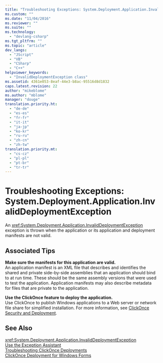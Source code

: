 ```yaml
---
title: "Troubleshooting Exceptions: System.Deployment.Application.InvalidDeploymentException | Microsoft Docs"
ms.custom: ""
ms.date: "11/04/2016"
ms.reviewer: ""
ms.suite: ""
ms.technology: 
  - "devlang-csharp"
ms.tgt_pltfrm: ""
ms.topic: "article"
dev_langs: 
  - "JScript"
  - "VB"
  - "CSharp"
  - "C++"
helpviewer_keywords: 
  - "InvalidDeploymentException class"
ms.assetid: 4361e053-8eaf-44e3-b8ac-95516d8d1832
caps.latest.revision: 22
author: "mikeblome"
ms.author: "mblome"
manager: "douge"
translation.priority.ht: 
  - "de-de"
  - "es-es"
  - "fr-fr"
  - "it-it"
  - "ja-jp"
  - "ko-kr"
  - "ru-ru"
  - "zh-cn"
  - "zh-tw"
translation.priority.mt: 
  - "cs-cz"
  - "pl-pl"
  - "pt-br"
  - "tr-tr"
---
```

# Troubleshooting Exceptions: System.Deployment.Application.InvalidDeploymentException
An <xref:System.Deployment.Application.InvalidDeploymentException> exception is thrown when the application or its application and deployment manifests are not valid.  
  
## Associated Tips  
 **Make sure the manifests for this application are valid.**  
 An application manifest is an XML file that describes and identifies the shared and private side-by-side assemblies that an application should bind to at run time. These should be the same assembly versions that were used to test the application. Application manifests may also describe metadata for files that are private to the application.  
  
 **Use the ClickOnce feature to deploy the application.**  
 Use ClickOnce to publish Windows applications to a Web server or network file share for simplified installation. For more information, see [ClickOnce Security and Deployment](../deployment/clickonce-security-and-deployment.md).  
  
## See Also  
 <xref:System.Deployment.Application.InvalidDeploymentException>   
 [Use the Exception Assistant](../Topic/How%20to:%20Use%20the%20Exception%20Assistant.md)   
 [Troubleshooting ClickOnce Deployments](../deployment/troubleshooting-clickonce-deployments.md)   
 [ClickOnce Deployment for Windows Forms](../Topic/ClickOnce%20Deployment%20for%20Windows%20Forms.md)